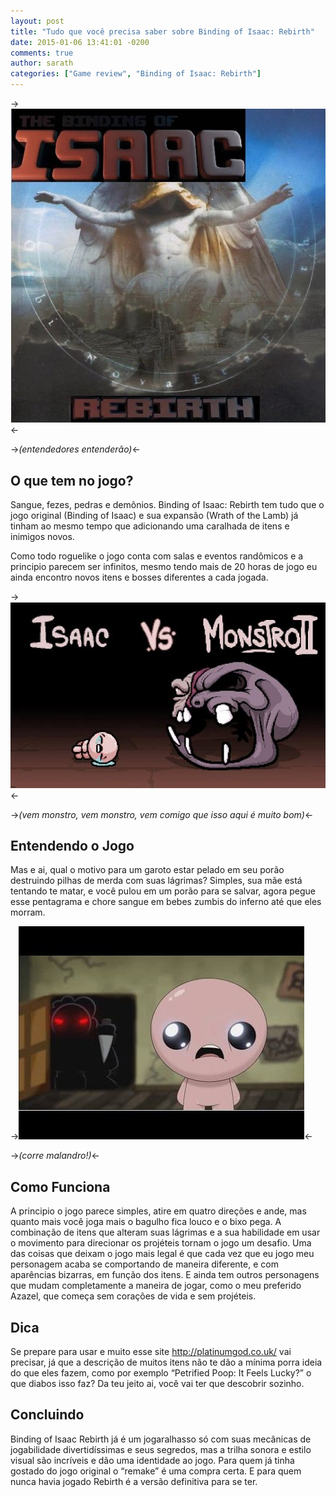 ```yaml
---
layout: post
title: "Tudo que você precisa saber sobre Binding of Isaac: Rebirth"
date: 2015-01-06 13:41:01 -0200
comments: true
author: sarath
categories: ["Game review", "Binding of Isaac: Rebirth"]
---
```


->![alt Entendedores Entenderão](/images/2014-12-28-tudo-que-voce-precisa-saber-sobre-binding-of-isaac-rebirth/entendedores_entenderao.jpg "entendedores entenderão")<-

->_(entendedores entenderão)_<-

## O que tem no jogo?

Sangue, fezes, pedras e demônios. Binding of Isaac: Rebirth tem tudo que o jogo original (Binding of Isaac) e sua expansão (Wrath of the Lamb) já tinham ao mesmo tempo que adicionando uma caralhada de itens e inimigos novos.
<!-- more -->
Como todo roguelike o jogo conta com salas e eventos randômicos e a principio parecem ser infinitos, mesmo tendo mais de 20 horas de jogo eu ainda encontro novos itens e bosses diferentes a cada jogada.

->![alt Vem Monstro](/images/2014-12-28-tudo-que-voce-precisa-saber-sobre-binding-of-isaac-rebirth/vem_monstro.jpg "Vem Monstro")<-

->_(vem monstro, vem monstro, vem comigo que isso aqui é muito bom)_<-

## Entendendo o Jogo

Mas e ai, qual o motivo para um garoto estar pelado em seu porão destruindo pilhas de merda com suas lágrimas? Simples, sua mãe está tentando te matar, e você pulou em um porão para se salvar, agora pegue esse pentagrama e chore sangue em bebes zumbis do inferno até que eles morram.

->![alt corre malandro](/images/2014-12-28-tudo-que-voce-precisa-saber-sobre-binding-of-isaac-rebirth/corre_malandro.jpg "corre malandro")<-

->_(corre malandro!)_<-

## Como Funciona

A principio o jogo parece simples, atire em quatro direções e ande, mas quanto mais você joga mais o bagulho fica louco e o bixo pega. A combinação de itens que alteram suas lágrimas e a sua habilidade em usar o movimento para direcionar os projéteis tornam o jogo um desafio. Uma das coisas que deixam o jogo mais legal é que cada vez que eu jogo meu personagem acaba se comportando de maneira diferente, e com aparências bizarras, em função dos itens.
E ainda tem outros personagens que mudam completamente a maneira de jogar, como o meu preferido Azazel, que começa sem corações de vida e sem projéteis.

## Dica

Se prepare para usar e muito esse site http://platinumgod.co.uk/ vai precisar, já que a descrição de muitos itens não te dão a mínima porra ideia do que eles fazem, como por exemplo “Petrified Poop: It Feels Lucky?” o que diabos isso faz? Da teu jeito ai, você vai ter que descobrir sozinho.

## Concluindo

Binding of Isaac Rebirth já é um jogaralhasso só com suas mecânicas de jogabilidade divertidíssimas e seus segredos, mas a trilha sonora e estilo visual são incríveis e dão uma identidade ao jogo.
Para quem já tinha gostado do jogo original o “remake” é uma compra certa. E para quem nunca havia jogado Rebirth é a versão definitiva para se ter.

